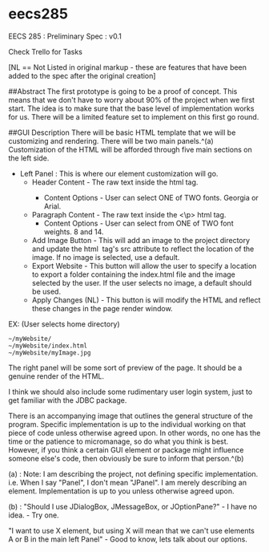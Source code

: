 eecs285
=======

EECS 285 : Preliminary Spec : v0.1

Check Trello for Tasks


[NL == Not Listed in original markup - these are features that have been added to the spec after the original creation]

##Abstract
The first prototype is going to be a proof of concept. This means that we don't have to worry about 90% of the project when we first start. The idea is to make sure that the base level of implementation works for us. There will be a limited feature set to implement on this first go round.

##GUI Description
There will be basic HTML template that we will be customizing and rendering. There will be two main panels.^(a) Customization of the HTML will be afforded through five main sections on the left side.

* Left Panel : This is where our element customization will go.
  * Header Content - The raw text inside the <h> html tag.
    * Content Options - User can select ONE of TWO fonts. Georgia or Arial.
  * Paragraph Content - The raw text inside the <\p> html tag.
    * Content Options - User can select from ONE of TWO font weights. 8 and 14.
  * Add Image Button - This will add an image to the project directory and update the html <img> tag's src attribute to reflect the location of the image. If no image is selected, use a default.
  *  Export Website - This button will allow the user to specify a location to export a folder containing the index.html file and the image selected by the user. If the user selects no image, a default should be used.
  *  Apply Changes (NL) - This button is will modify the HTML and reflect these changes in the page render window.

EX: (User selects home directory)
```
~/myWebsite/
~/myWebsite/index.html
~/myWebsite/myImage.jpg
```

The right panel will be some sort of preview of the page. It should be a genuine render of the HTML.

I think we should also include some rudimentary user login system, just to get familiar with the JDBC package.

There is an accompanying image that outlines the general structure of the program. Specific implementation is up to the individual working on that piece of code unless otherwise agreed upon. In other words, no one has the time or the patience to micromanage, so do what you think is best. However, if you think a certain GUI element or package might influence someone else's code, then obviously be sure to inform that person.^(b)

(a) : Note: I am describing the project, not defining specific implementation. i.e. When I say "Panel", I don't mean "JPanel". I am merely describing an element. Implementation is up to you unless otherwise agreed upon.


(b) : "Should I use JDialogBox, JMessageBox, or JOptionPane?" - I have no idea.
    - Try one.

"I want to use X element, but using X will mean that we can't use elements A or B in the main left Panel"
    - Good to know, lets talk about our options.

